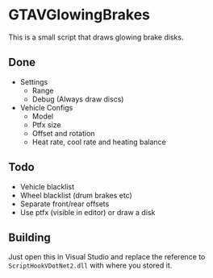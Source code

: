 # GTAVGlowingBrakes

This is a small script that draws glowing brake disks.

## Done

* Settings
  * Range
  * Debug (Always draw discs)
* Vehicle Configs
  * Model
  * Ptfx size
  * Offset and rotation
  * Heat rate, cool rate and heating balance

## Todo

* Vehicle blacklist
* Wheel blacklist (drum brakes etc)
* Separate front/rear offsets
* Use ptfx (visible in editor) or draw a disk

## Building

Just open this in Visual Studio and replace the reference to
`ScriptHookVDotNet2.dll` with where you stored it.
